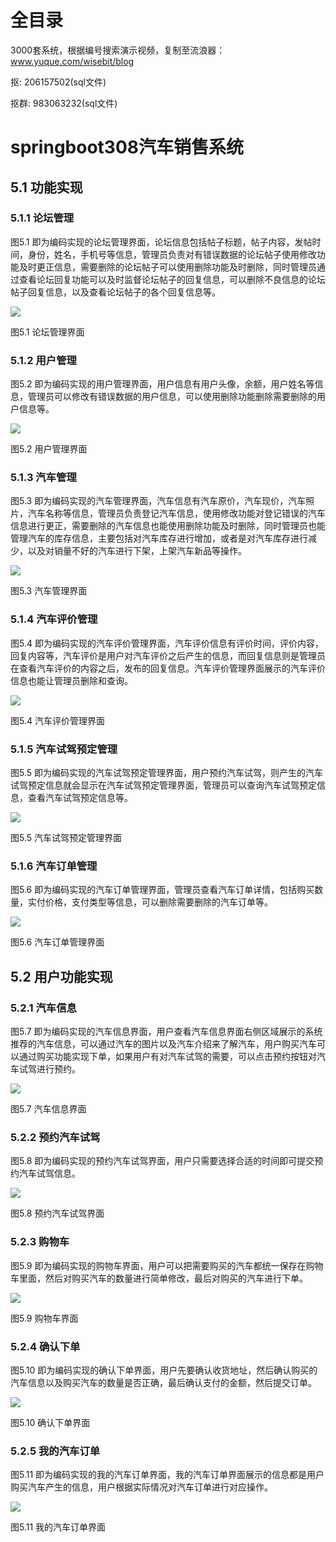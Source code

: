 # 全目录

3000套系统，根据编号搜索演示视频，复制至流浪器：www.yuque.com/wisebit/blog


<p>抠: 206157502(sql文件)</p>
<p>抠群: 983063232(sql文件)</p>


# springboot308汽车销售系统

## 5.1 功能实现
### 5.1.1 论坛管理
图5.1 即为编码实现的论坛管理界面，论坛信息包括帖子标题，帖子内容，发帖时间，身份，姓名，手机号等信息，管理员负责对有错误数据的论坛帖子使用修改功能及时更正信息，需要删除的论坛帖子可以使用删除功能及时删除，同时管理员通过查看论坛回复功能可以及时监督论坛帖子的回复信息，可以删除不良信息的论坛帖子回复信息，以及查看论坛帖子的各个回复信息等。

![](/md/blog.014.png)

图5.1 论坛管理界面
### 5.1.2 用户管理
图5.2 即为编码实现的用户管理界面，用户信息有用户头像，余额，用户姓名等信息，管理员可以修改有错误数据的用户信息，可以使用删除功能删除需要删除的用户信息等。

![](/md/blog.015.png)

图5.2 用户管理界面
### 5.1.3 汽车管理
图5.3 即为编码实现的汽车管理界面，汽车信息有汽车原价，汽车现价，汽车照片，汽车名称等信息，管理员负责登记汽车信息，使用修改功能对登记错误的汽车信息进行更正，需要删除的汽车信息也能使用删除功能及时删除，同时管理员也能管理汽车的库存信息，主要包括对汽车库存进行增加，或者是对汽车库存进行减少，以及对销量不好的汽车进行下架，上架汽车新品等操作。

![](/md/blog.016.png)

图5.3 汽车管理界面
### 5.1.4 汽车评价管理
图5.4 即为编码实现的汽车评价管理界面，汽车评价信息有评价时间，评价内容，回复内容等，汽车评价是用户对汽车评价之后产生的信息，而回复信息则是管理员在查看汽车评价的内容之后，发布的回复信息。汽车评价管理界面展示的汽车评价信息也能让管理员删除和查询。

![](/md/blog.017.png)

图5.4 汽车评价管理界面
### 5.1.5 汽车试驾预定管理
图5.5 即为编码实现的汽车试驾预定管理界面，用户预约汽车试驾，则产生的汽车试驾预定信息就会显示在汽车试驾预定管理界面，管理员可以查询汽车试驾预定信息，查看汽车试驾预定信息等。

![](/md/blog.018.png)

图5.5 汽车试驾预定管理界面
### 5.1.6 汽车订单管理
图5.6 即为编码实现的汽车订单管理界面，管理员查看汽车订单详情，包括购买数量，实付价格，支付类型等信息，可以删除需要删除的汽车订单等。

![](/md/blog.019.png)

图5.6 汽车订单管理界面
## 5.2 用户功能实现
### 5.2.1 汽车信息
图5.7 即为编码实现的汽车信息界面，用户查看汽车信息界面右侧区域展示的系统推荐的汽车信息，可以通过汽车的图片以及汽车介绍来了解汽车，用户购买汽车可以通过购买功能实现下单，如果用户有对汽车试驾的需要，可以点击预约按钮对汽车试驾进行预约。

![](/md/blog.020.png)

图5.7 汽车信息界面
### 5.2.2 预约汽车试驾
图5.8 即为编码实现的预约汽车试驾界面，用户只需要选择合适的时间即可提交预约汽车试驾信息。

![](/md/blog.021.png)

图5.8 预约汽车试驾界面
### 5.2.3 购物车
图5.9 即为编码实现的购物车界面，用户可以把需要购买的汽车都统一保存在购物车里面，然后对购买汽车的数量进行简单修改，最后对购买的汽车进行下单。

![](/md/blog.022.png)

图5.9 购物车界面
### 5.2.4 确认下单
图5.10 即为编码实现的确认下单界面，用户先要确认收货地址，然后确认购买的汽车信息以及购买汽车的数量是否正确，最后确认支付的金额，然后提交订单。

![](/md/blog.023.png)

图5.10 确认下单界面
### 5.2.5 我的汽车订单
图5.11 即为编码实现的我的汽车订单界面，我的汽车订单界面展示的信息都是用户购买汽车产生的信息，用户根据实际情况对汽车订单进行对应操作。

![](/md/blog.024.png)

图5.11 我的汽车订单界面



